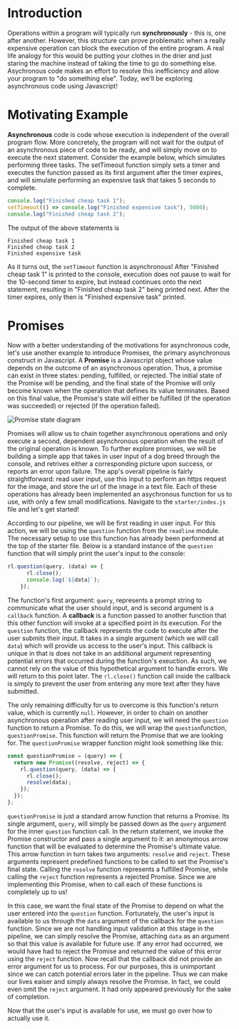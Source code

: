 # Introduction

Operations within a program will typically run **synchronously** - this is, one after another. However, this structure can prove problematic when a really expensive operation can block the execution of the entire program. A real life analogy for this would be putting your clothes in the drier and just staring the machine instead of taking the time to go do something else. Asychronous code makes an effort to resolve this inefficiency and allow your program to "do something else". Today, we'll be exploring asynchronous code using Javascript!

# Motivating Example

**Asynchronous** code is code whose execution is independent of the overall program flow. More concretely, the program will not wait for the output of an asynchronous piece of code to be ready, and will simply move on to execute the next statement. Consider the example below, which simulates performing three tasks. The setTimeout function simply sets a timer and executes the function passed as its first argument after the timer expires, and will simulate performing an expensive task that takes 5 seconds to complete.

```Javascript
console.log("Finished cheap task 1");
setTimeout(() => console.log("Finished expensive task"), 5000);
console.log("Finished cheap task 2");
```

The output of the above statements is
```
Finished cheap task 1
Finished cheap task 2
Finished expensive task
```
As it turns out, the ```setTimeout``` function is asynchronous! After "Finished cheap task 1" is printed to the console, execution does not pause to wait for the 10-second timer to expire, but instead continues onto the next statement, resulting in "Finished cheap task 2" being printed next. After the timer expires, only then is "Finished expensive task" printed. 

# Promises

Now with a better understanding of the motivations for asynchronous code, let's use another example to introduce Promises, the primary asynchronous construct in Javascript. A **Promise** is a Javascript object whose value depends on the outcome of an asynchronous operation. Thus, a promise can exist in three states: pending, fulfilled, or rejected. The initial state of the Promise will be pending, and the final state of the Promise will only become known when the operation that defines its value terminates. Based on this final value, the Promise's state will either be fulfilled (if the operation was succeeded) or rejected (if the operation failed). 

![Promise state diagram](https://user-images.githubusercontent.com/72584623/151504184-1c8cd3de-433e-4289-a04e-ccab39aeaedb.png)

Promises will allow us to chain together asynchronous operations and only execute a second, dependent asynchronous operation when the result of the original operation is known. To further explore promises, we will be building a simple app that takes in user input of a dog breed through the console, and retrives either a corresponding picture upon success, or reports an error upon failure. The app's overall pipeline is fairly straightforward: read user input, use this input to perform an https request for the image, and store the url of the image in a text file. Each of these operations has already been implemented an asychronous function for us to use, with only a few small modifications. Navigate to the 
```starter/index.js``` file and let's get started!

According to our pipeline, we will be first reading in user input. For this action, we will be using the ```question``` function from the ```readline``` module. The necessary setup to use this function has already been performend at the top of the starter file. Below is a standard instance of the ```question``` function that will simply print the user's input to the console:

```Javascript
rl.question(query, (data) => {
      rl.close();
      console.log(`${data}`);
    });
```

The function's first argument: ```query```, represents a prompt string to communicate what the user should input, and is second argument is a ```callback``` function. A **callback** is a function passed to another function that this other function will invoke at a specified point in its execution. For the ```question``` function, the callback represents the code to execute after the user submits their input. It takes in a single argument (which we will call ```data```) which will provide us access to the user's input. This callback is unique in that is does not take in an additional argument representing potential errors that occurred during the function's exeuction. As such, we cannot rely on the value of this hypothetical argument to handle errors. We will return to this point later. The ```rl.close()``` function call inside the callback is simply to prevent the user from entering any more text after they have submitted. 

The only remaining difficulty for us to overcome is this function's return value, which is currently ```null```. However, in order to chain on another asynchronous operation after reading user input, we will need the ```question``` function to return a Promise. To do this, we will wrap the ```question```function, ```questionPromise```. This function will return the Promise that we are looking for. The ```questionPromise``` wrapper function might look something like this:

```Javascript
const questionPromise = (query) => {
  return new Promise((resolve, reject) => {
    rl.question(query, (data) => {
      rl.close();
      resolve(data);
    });
  });
};
```

```questionPromise``` is just a standard arrow function that returns a Promise. Its single argument, ```query```, will simply be passed down as the ```query``` argument for the inner ```question``` function call. In the return statement, we invoke the Promise constructor and pass a single argument to it: an anonymous arrow function that will be evaluated to determine the Promise's ultimate value. This arrow function in turn takes two arguments: ```resolve``` and ```reject```. These arguments represent predefined functions to be called to set the Promise's final state. Calling the ```resolve``` function represents a fulfilled Promise, while calling the ```reject``` function represents a rejected Promise. Since we are implementing this Promise, when to call each of these functions is completely up to us! 

In this case, we want the final state of the Promise to depend on what the user entered into the ```question``` function. Fortunately, the user's input is available to us through the ```data``` argument of the callback for the ```question``` function. Since we are not handling input validation at this stage in the pipeline, we can simply resolve the Promise, attaching ```data``` as an argument so that this value is available for future use. If any error had occurred, we would  have had to reject the Promise and returned the value of this error using the ```reject``` function. Now recall that the callback did not provide an error argument for us to process. For our purposes, this is unimportant since we can catch potential errors later in the pipeline. Thus we can make our lives eaiser and simply always resolve the Promise. In fact, we could even omit the ```reject``` argument. It had only appeared previously for the sake of completion.

Now that the user's input is available for use, we must go over how to actually use it.
